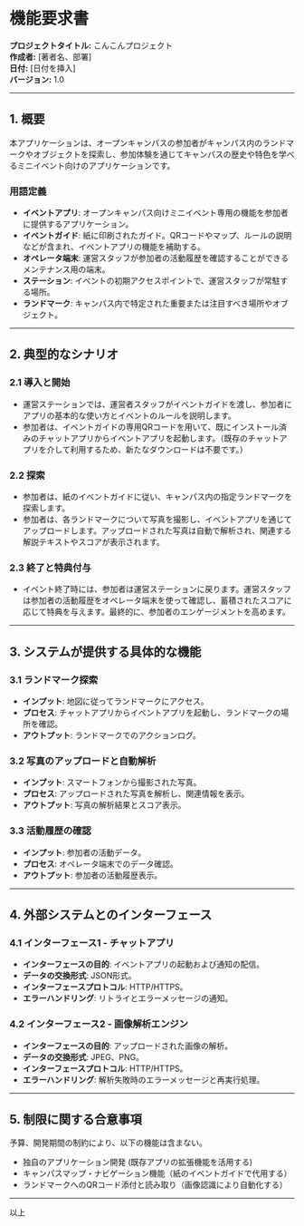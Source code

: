 # 機能要求書

**プロジェクトタイトル:** こんこんプロジェクト  
**作成者:** [著者名、部署]  
**日付:** [日付を挿入]  
**バージョン:** 1.0  

---

## 1. 概要

本アプリケーションは、オープンキャンパスの参加者がキャンパス内のランドマークやオブジェクトを探索し、参加体験を通じてキャンパスの歴史や特色を学べるミニイベント向けのアプリケーションです。

### 用語定義

- **イベントアプリ**: オープンキャンパス向けミニイベント専用の機能を参加者に提供するアプリケーション。
- **イベントガイド**: 紙に印刷されたガイド。QRコードやマップ、ルールの説明などが含まれ、イベントアプリの機能を補助する。
- **オペレータ端末**: 運営スタッフが参加者の活動履歴を確認することができるメンテナンス用の端末。
- **ステーション**: イベントの初期アクセスポイントで、運営スタッフが常駐する場所。
- **ランドマーク**: キャンパス内で特定された重要または注目すべき場所やオブジェクト。

---

## 2. 典型的なシナリオ

### 2.1 導入と開始

- 運営ステーションでは、運営者スタッフがイベントガイドを渡し、参加者にアプリの基本的な使い方とイベントのルールを説明します。
- 参加者は、イベントガイドの専用QRコードを用いて、既にインストール済みのチャットアプリからイベントアプリを起動します。（既存のチャットアプリを介して利用するため、新たなダウンロードは不要です。）

### 2.2 探索

- 参加者は、紙のイベントガイドに従い、キャンパス内の指定ランドマークを探索します。
- 参加者は、各ランドマークについて写真を撮影し、イベントアプリを通じてアップロードします。アップロードされた写真は自動で解析され、関連する解説テキストやスコアが表示されます。

### 2.3 終了と特典付与

- イベント終了時には、参加者は運営ステーションに戻ります。運営スタッフは参加者の活動履歴をオペレータ端末を使って確認し、蓄積されたスコアに応じて特典を与えます。最終的に、参加者のエンゲージメントを高めます。

---

## 3. システムが提供する具体的な機能

### 3.1 ランドマーク探索

- **インプット**: 地図に従ってランドマークにアクセス。
- **プロセス**: チャットアプリからイベントアプリを起動し、ランドマークの場所を確認。
- **アウトプット**: ランドマークでのアクションログ。

### 3.2 写真のアップロードと自動解析

- **インプット**: スマートフォンから撮影された写真。
- **プロセス**: アップロードされた写真を解析し、関連情報を表示。
- **アウトプット**: 写真の解析結果とスコア表示。

### 3.3 活動履歴の確認

- **インプット**: 参加者の活動データ。
- **プロセス**: オペレータ端末でのデータ確認。
- **アウトプット**: 参加者の活動履歴表示。

---

## 4. 外部システムとのインターフェース

### 4.1 インターフェース1 - チャットアプリ

- **インターフェースの目的**: イベントアプリの起動および通知の配信。
- **データの交換形式**: JSON形式。
- **インターフェースプロトコル**: HTTP/HTTPS。
- **エラーハンドリング**: リトライとエラーメッセージの通知。

### 4.2 インターフェース2 - 画像解析エンジン

- **インターフェースの目的**: アップロードされた画像の解析。
- **データの交換形式**: JPEG、PNG。
- **インターフェースプロトコル**: HTTP/HTTPS。
- **エラーハンドリング**: 解析失敗時のエラーメッセージと再実行処理。

---

## 5. 制限に関する合意事項

予算、開発期間の制約により、以下の機能は含まない。

- 独自のアプリケーション開発 (既存アプリの拡張機能を活用する)
- キャンパスマップ・ナビゲーション機能（紙のイベントガイドで代用する）
- ランドマークへのQRコード添付と読み取り（画像認識により自動化する）

---

以上